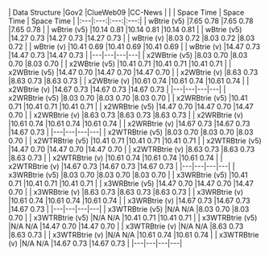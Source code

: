 | Data Structure |Gov2                   |ClueWeb09              |CC-News                |
|                | Space      Time | Space      Time | Space      Time |
|:---|:---:|:---:|:---:|
| wBtrie (v5) |7.65     0.78     |7.65     0.78     |7.65     0.78     |
| wBtrie (v5) |10.14    0.81     |10.14    0.81     |10.14    0.81     |
| wBtrie (v5) |14.27    0.73     |14.27    0.73     |14.27    0.73     |
| wBtrie (v) |8.03     0.72     |8.03     0.72     |8.03     0.72     |
| wBtrie (v) |10.41    0.69     |10.41    0.69     |10.41    0.69     |
| wBtrie (v) |14.47    0.73     |14.47    0.73     |14.47    0.73     |
|---|---|---|---|
| x2WBtrie (v5) |8.03     0.70     |8.03     0.70     |8.03     0.70     |
| x2WBtrie (v5) |10.41    0.71     |10.41    0.71     |10.41    0.71     |
| x2WBtrie (v5) |14.47    0.70     |14.47    0.70     |14.47    0.70     |
| x2WBtrie (v) |8.63     0.73     |8.63     0.73     |8.63     0.73     |
| x2WBtrie (v) |10.61    0.74     |10.61    0.74     |10.61    0.74     |
| x2WBtrie (v) |14.67    0.73     |14.67    0.73     |14.67    0.73     |
|---|---|---|---|
| x2WRBtrie (v5) |8.03     0.70     |8.03     0.70     |8.03     0.70     |
| x2WRBtrie (v5) |10.41    0.71     |10.41    0.71     |10.41    0.71     |
| x2WRBtrie (v5) |14.47    0.70     |14.47    0.70     |14.47    0.70     |
| x2WRBtrie (v) |8.63     0.73     |8.63     0.73     |8.63     0.73     |
| x2WRBtrie (v) |10.61    0.74     |10.61    0.74     |10.61    0.74     |
| x2WRBtrie (v) |14.67    0.73     |14.67    0.73     |14.67    0.73     |
|---|---|---|---|
| x2WTRBtrie (v5) |8.03     0.70     |8.03     0.70     |8.03     0.70     |
| x2WTRBtrie (v5) |10.41    0.71     |10.41    0.71     |10.41    0.71     |
| x2WTRBtrie (v5) |14.47    0.70     |14.47    0.70     |14.47    0.70     |
| x2WTRBtrie (v) |8.63     0.73     |8.63     0.73     |8.63     0.73     |
| x2WTRBtrie (v) |10.61    0.74     |10.61    0.74     |10.61    0.74     |
| x2WTRBtrie (v) |14.67    0.73     |14.67    0.73     |14.67    0.73     |
|---|---|---|---|
| x3WRBtrie (v5) |8.03     0.70     |8.03     0.70     |8.03     0.70     |
| x3WRBtrie (v5) |10.41    0.71     |10.41    0.71     |10.41    0.71     |
| x3WRBtrie (v5) |14.47    0.70     |14.47    0.70     |14.47    0.70     |
| x3WRBtrie (v) |8.63     0.73     |8.63     0.73     |8.63     0.73     |
| x3WRBtrie (v) |10.61    0.74     |10.61    0.74     |10.61    0.74     |
| x3WRBtrie (v) |14.67    0.73     |14.67    0.73     |14.67    0.73     |
|---|---|---|---|
| x3WTRBtrie (v5) |N/A      N/A      |8.03     0.70     |8.03     0.70     |
| x3WTRBtrie (v5) |N/A      N/A      |10.41    0.71     |10.41    0.71     |
| x3WTRBtrie (v5) |N/A      N/A      |14.47    0.70     |14.47    0.70     |
| x3WTRBtrie (v) |N/A      N/A      |8.63     0.73     |8.63     0.73     |
| x3WTRBtrie (v) |N/A      N/A      |10.61    0.74     |10.61    0.74     |
| x3WTRBtrie (v) |N/A      N/A      |14.67    0.73     |14.67    0.73     |
|---|---|---|---|
